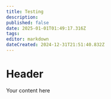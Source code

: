 ```yaml
---
title: Testing
description: 
published: false
date: 2025-01-01T01:49:17.316Z
tags: 
editor: markdown
dateCreated: 2024-12-31T21:51:40.832Z
---
```


# Header
Your content here